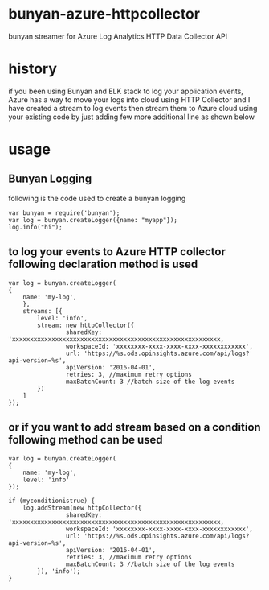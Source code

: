 # bunyan-azure-httpcollector
bunyan streamer for Azure Log Analytics HTTP Data Collector API

# history
if you been using Bunyan and ELK stack to log your application events, Azure has a way to move your logs into cloud using HTTP Collector and I have created a stream to log events then stream them to Azure cloud using your existing code by just adding few more additional line as shown below

# usage
## Bunyan Logging
following is the code used to create a bunyan logging 

    var bunyan = require('bunyan');
    var log = bunyan.createLogger({name: "myapp"});
    log.info("hi");

## to log your events to Azure HTTP collector following declaration method is used

    var log = bunyan.createLogger(
    {
        name: 'my-log',
        },
        streams: [{
            level: 'info',
            stream: new httpCollector({
                    sharedKey: 'xxxxxxxxxxxxxxxxxxxxxxxxxxxxxxxxxxxxxxxxxxxxxxxxxxxxxxxxxx,
                    workspaceId: 'xxxxxxxx-xxxx-xxxx-xxxx-xxxxxxxxxxxx',
                    url: 'https://%s.ods.opinsights.azure.com/api/logs?api-version=%s',
                    apiVersion: '2016-04-01',
                    retries: 3, //maximum retry options
                    maxBatchCount: 3 //batch size of the log events
            })
        ]
    });
## or if you want to add stream based on a condition following method can be used

    var log = bunyan.createLogger(
    {
        name: 'my-log',
        level: 'info'
    });

    if (myconditionistrue) {
        log.addStream(new httpCollector({
                    sharedKey: 'xxxxxxxxxxxxxxxxxxxxxxxxxxxxxxxxxxxxxxxxxxxxxxxxxxxxxxxxxx,
                    workspaceId: 'xxxxxxxx-xxxx-xxxx-xxxx-xxxxxxxxxxxx',
                    url: 'https://%s.ods.opinsights.azure.com/api/logs?api-version=%s',
                    apiVersion: '2016-04-01',
                    retries: 3, //maximum retry options
                    maxBatchCount: 3 //batch size of the log events
            }), 'info');
    }

